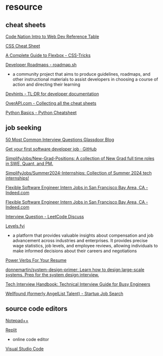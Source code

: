 # resource

## cheat sheets
[Code Nation Intro to Web Dev Reference Table](https://docs.google.com/document/d/17leZ9FuNE2PPSTsxGXhfgInT0DgNByN6NyeeUbaSaVg)

[CSS Cheat Sheet](https://courses.cs.washington.edu/courses/cse154/15sp/cheat-sheets/css-cheat-sheet.pdf)

[A Complete Guide to Flexbox - CSS-Tricks](https://css-tricks.com/snippets/css/a-guide-to-flexbox/)

[Developer Roadmaps - roadmap.sh](https://roadmap.sh/)
- a community project that aims to produce guidelines, roadmaps, and other instructional materials to assist developers in choosing a course of action and directing their learning

[Devhints - TL;DR for developer documentation](https://devhints.io/)

[OverAPI.com - Collecting all the cheat sheets](https://overapi.com/)

[Python Basics - Python Cheatsheet](https://www.pythoncheatsheet.org/cheatsheet/basics)

## job seeking
[50 Most Common Interview Questions  Glassdoor Blog](https://www.glassdoor.com/blog/common-interview-questions/)

[Get your first software developer job · GitHub](https://github.com/readme/guides/first-job-in-tech)

[SimplifyJobs/New-Grad-Positions: A collection of New Grad full time roles in SWE, Quant, and PM.](https://github.com/SimplifyJobs/New-Grad-Positions)

[SimplifyJobs/Summer2024-Internships: Collection of Summer 2024 tech internships!](https://github.com/SimplifyJobs/Summer2024-Internships)

[Flexible Software Engineer Intern Jobs in San Francisco Bay Area, CA - Indeed.com](https://www.indeed.com/jobs?q=software%20engineer%20intern&l=San%20Francisco%20Bay%20Area%2C%20CA)

[Flexible Software Engineer Intern Jobs in San Francisco Bay Area, CA - Indeed.com](https://www.indeed.com/jobs?q=software%20engineer&l=San%20Francisco%20Bay%20Area%2C%20CA)

[Interview Question - LeetCode Discuss](https://leetcode.com/discuss/interview-question?currentPage=1&orderBy=hot&query)

[Levels.fyi](https://www.levels.fyi/)
- a platform that provides valuable insights about compensation and job advancement across industries and enterprises. It provides precise wage statistics, job levels, and employee reviews, allowing individuals to make informed decisions about their careers and negotiations

[Power Verbs For Your Resume](https://careerservices.uni.edu/sites/default/files/docs/resume_verbs.pdf)

[donnemartin/system-design-primer: Learn how to design large-scale systems. Prep for the system design interview.](https://github.com/donnemartin/system-design-primer)

[Tech Interview Handbook: Technical Interview Guide for Busy Engineers](https://www.techinterviewhandbook.org/)

[Wellfound (formerly AngelList Talent) - Startup Job Search](https://wellfound.com/)

## source code editors
[Notepad++](https://notepad-plus-plus.org/)

[Replit](https://replit.com/)
- online code editor

[Visual Studio Code](https://code.visualstudio.com/)

